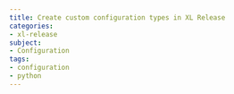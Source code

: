 ```yaml
---
title: Create custom configuration types in XL Release
categories:
- xl-release
subject:
- Configuration
tags:
- configuration
- python
---
```


